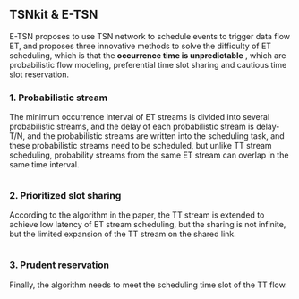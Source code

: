 ## TSNkit & E-TSN
E-TSN proposes to use TSN network to schedule events to trigger data flow ET, and proposes three innovative methods to solve the difficulty of ET scheduling, which is that the **occurrence time is unpredictable** , which are probabilistic flow modeling, preferential time slot sharing and cautious time slot reservation.
### 1. Probabilistic stream
The minimum occurrence interval of ET streams is divided into several probabilistic streams, and the delay of each probabilistic stream is delay-T/N, and the probabilistic streams are written into the scheduling task, and these probabilistic streams need to be scheduled, but unlike TT stream scheduling, probability streams from the same ET stream can overlap in the same time interval.
```python


```
### 2. Prioritized slot sharing
According to the algorithm in the paper, the TT stream is extended to achieve low latency of ET stream scheduling, but the sharing is not infinite, but the limited expansion of the TT stream on the shared link.
```python


```
### 3. Prudent reservation
Finally, the algorithm needs to meet the scheduling time slot of the TT flow.
```python


```
